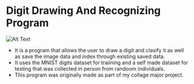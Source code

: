 # Digit Drawing And Recognizing Program

![Alt Text](https://github.com/Skyler-Guha/skyler-guha.github.io/blob/main/assets/images/digit-drawing-and-recognizing-program-demo.gif)

- It is a program that allows the user to draw a digit and clasify it as well as save the image data and index through existing saved data.
- It uses the MNIST digits dataset for traiining and a self made dataset for testing that was collected  in person from randoom individuals.
- This program was originally made as part of my collage major project.
